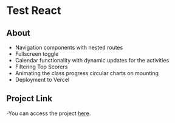 # Test React

## About

- Navigation components with nested routes
- Fullscreen toggle
- Calendar functionality with dynamic updates for the activities
- Filtering Top Scorers
- Animating the class progress circular charts on mounting
- Deployment to Vercel

## Project Link

-You can access the project [here](https://test-react-livid.vercel.app/).